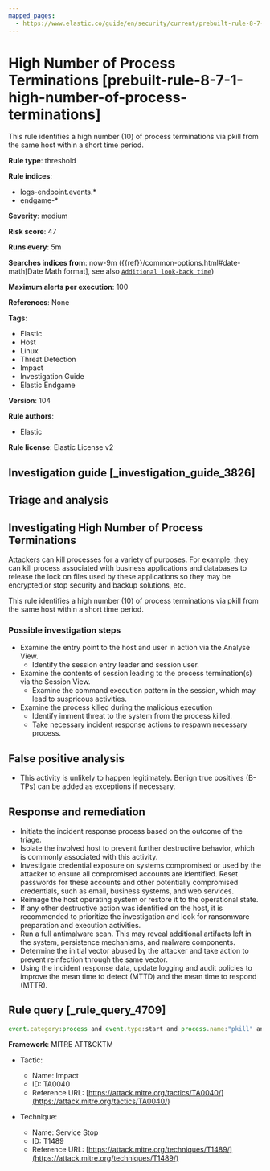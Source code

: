```yaml
---
mapped_pages:
  - https://www.elastic.co/guide/en/security/current/prebuilt-rule-8-7-1-high-number-of-process-terminations.html
---
```


# High Number of Process Terminations [prebuilt-rule-8-7-1-high-number-of-process-terminations]

This rule identifies a high number (10) of process terminations via pkill from the same host within a short time period.

**Rule type**: threshold

**Rule indices**:

* logs-endpoint.events.*
* endgame-*

**Severity**: medium

**Risk score**: 47

**Runs every**: 5m

**Searches indices from**: now-9m ({{ref}}/common-options.html#date-math[Date Math format], see also [`Additional look-back time`](docs-content://solutions/security/detect-and-alert/create-detection-rule.md#rule-schedule))

**Maximum alerts per execution**: 100

**References**: None

**Tags**:

* Elastic
* Host
* Linux
* Threat Detection
* Impact
* Investigation Guide
* Elastic Endgame

**Version**: 104

**Rule authors**:

* Elastic

**Rule license**: Elastic License v2

## Investigation guide [_investigation_guide_3826]

## Triage and analysis

## Investigating High Number of Process Terminations

Attackers can kill processes for a variety of purposes. For example, they can kill process associated with business applications and databases to release the lock on files used by these applications so they may be encrypted,or stop security and backup solutions, etc.

This rule identifies a high number (10) of process terminations via pkill from the same host within a short time period.

### Possible investigation steps

- Examine the entry point to the host and user in action via the Analyse View.
  - Identify the session entry leader and session user.
- Examine the contents of session leading to the process termination(s) via the Session View.
  - Examine the command execution pattern in the session, which may lead to suspricous activities.
- Examine the process killed during the malicious execution
  - Identify imment threat to the system from the process killed.
  - Take necessary incident response actions to respawn necessary process.

## False positive analysis

- This activity is unlikely to happen legitimately. Benign true positives (B-TPs) can be added as exceptions if necessary.

## Response and remediation

- Initiate the incident response process based on the outcome of the triage.
- Isolate the involved host to prevent further destructive behavior, which is commonly associated with this activity.
- Investigate credential exposure on systems compromised or used by the attacker to ensure all compromised accounts are identified. Reset passwords for these accounts and other potentially compromised credentials, such as email, business systems, and web services.
- Reimage the host operating system or restore it to the operational state.
- If any other destructive action was identified on the host, it is recommended to prioritize the investigation and look for ransomware preparation and execution activities.
- Run a full antimalware scan. This may reveal additional artifacts left in the system, persistence mechanisms, and malware components.
- Determine the initial vector abused by the attacker and take action to prevent reinfection through the same vector.
- Using the incident response data, update logging and audit policies to improve the mean time to detect (MTTD) and the mean time to respond (MTTR).

## Rule query [_rule_query_4709]

```js
event.category:process and event.type:start and process.name:"pkill" and process.args:"-f"
```

**Framework**: MITRE ATT&CKTM

* Tactic:

    * Name: Impact
    * ID: TA0040
    * Reference URL: [https://attack.mitre.org/tactics/TA0040/](https://attack.mitre.org/tactics/TA0040/)

* Technique:

    * Name: Service Stop
    * ID: T1489
    * Reference URL: [https://attack.mitre.org/techniques/T1489/](https://attack.mitre.org/techniques/T1489/)



